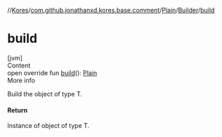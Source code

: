 //[Kores](../../../index.md)/[com.github.jonathanxd.kores.base.comment](../../index.md)/[Plain](../index.md)/[Builder](index.md)/[build](build.md)



# build  
[jvm]  
Content  
open override fun [build](build.md)(): [Plain](../index.md)  
More info  


Build the object of type T.



#### Return  


Instance of object of type T.

  



